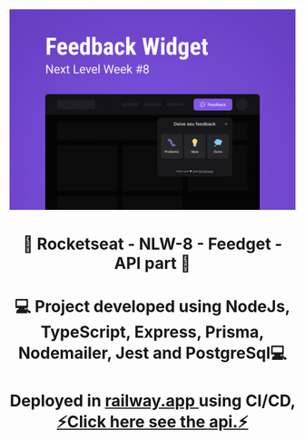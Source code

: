 <img src="photo_readme/Capa.png">
<h1 align = "center">
    🚀 Rocketseat - NLW-8 - Feedget - API part 🚀
</h1>
<h1 align = "center">
    💻 Project developed using NodeJs, TypeScript, Express, Prisma, Nodemailer, Jest and PostgreSql💻
</h1>
<h1 align = "center">
    Deployed in 
    <a href="https://railway.app">
        railway.app
    </a> 
    using CI/CD, 
    <a href="https://nlw-8-api-production.up.railway.app/">
        ⚡Click here see the api.⚡
    </a> 
</h1>